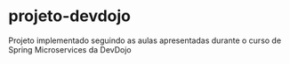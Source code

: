 # projeto-devdojo
Projeto implementado seguindo as aulas apresentadas durante o curso de Spring Microservices da DevDojo
